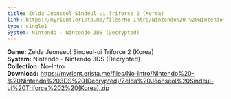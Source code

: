 ```yaml
---
title: Zelda Jeonseol Sindeul-ui Triforce 2 (Korea)
link: https://myrient.erista.me/files/No-Intro/Nintendo%20-%20Nintendo%203DS%20(Decrypted)/Zelda%20Jeonseol%20Sindeul-ui%20Triforce%202%20(Korea).zip
type: single1
System: Nintendo - Nintendo 3DS (Decrypted)
---
```

<b>Game:</b> Zelda Jeonseol Sindeul-ui Triforce 2 (Korea)<br>
<b>System:</b> Nintendo - Nintendo 3DS (Decrypted)<br>
<b>Collection:</b> No-Intro<br>
<b>Download:</b> https://myrient.erista.me/files/No-Intro/Nintendo%20-%20Nintendo%203DS%20(Decrypted)/Zelda%20Jeonseol%20Sindeul-ui%20Triforce%202%20(Korea).zip